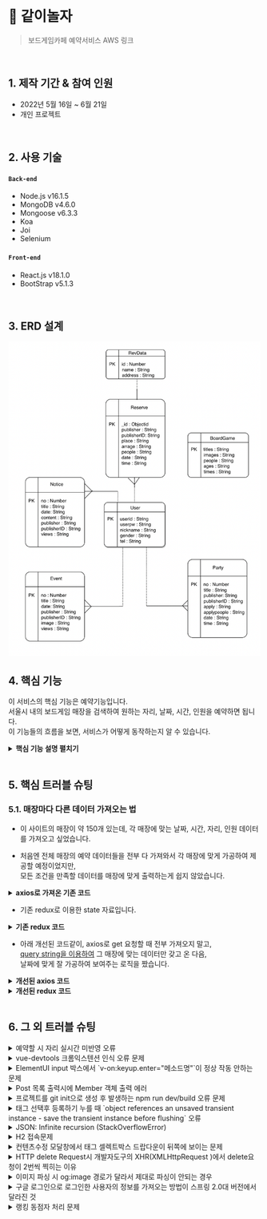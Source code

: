 # 📌  같이놀자
> 보드게임카페 예약서비스
> AWS 링크

<br>

## 1. 제작 기간 & 참여 인원
- 2022년 5월 16일 ~ 6월 21일
- 개인 프로젝트

<br>

## 2. 사용 기술
#### `Back-end`
  - Node.js v16.1.5
  - MongoDB v4.6.0
  - Mongoose v6.3.3
  - Koa
  - Joi
  - Selenium

#### `Front-end`
  - React.js v18.1.0
  - BootStrap v5.1.3

<br>

## 3. ERD 설계
![](https://raw.githubusercontent.com/rkdxodnjs94/image/main/gachinolja%20ERD.png)

## 4. 핵심 기능
이 서비스의 핵심 기능은 예약기능입니다.<br>
서울시 내의 보드게임 매장을 검색하여 원하는 자리, 날짜, 시간, 인원을 예약하면 됩니다.<br>
이 기능들의 흐름을 보면, 서비스가 어떻게 동작하는지 알 수 있습니다.

<details>
<summary><b>핵심 기능 설명 펼치기</b></summary>
<div markdown="1">
  
### 4.1. 전체 흐름
![](https://raw.githubusercontent.com/rkdxodnjs94/image/main/flowpoint.png)

### 4.2. 사용자 요청
![](https://raw.githubusercontent.com/rkdxodnjs94/image/main/flow1.png)

- **URL 정규식 체크** :pushpin: [코드 확인](https://github.com/rkdxodnjs94/gachinolja/blob/frontend/frontend/src/pages/SignUp.js)
  - React.js로 렌더링된 화면단에서, 사용자가 등록을 시도한 URL의 모양새를 정규식으로 확인합니다.
  - URL의 모양새가 아닌 경우, 에러 메세지를 띄웁니다.

- **Axios 비동기 요청** :pushpin: [코드 확인](https://github.com/rkdxodnjs94/gachinolja/blob/frontend/frontend/src/pages/SignUp.js)
  - URL의 모양새인 경우, 컨텐츠를 등록하는 POST 요청을 비동기로 날립니다.

### 4.3. mongoose & Service

![](https://raw.githubusercontent.com/rkdxodnjs94/image/main/flow2.png)

- **mongoose** :pushpin: [코드 확인](https://github.com/rkdxodnjs94/gachiback/blob/main/src/models/user.js)
  - mongoose에서 schema 모델을 생성합니다.

- **index** :pushpin: [코드 확인](https://github.com/rkdxodnjs94/gachiback/blob/main/src/api/user/index.js)
  - 그 모델을 토대로 app의 index에서 url을 통해 요청합니다.

### 4.4. Controller

![](https://raw.githubusercontent.com/rkdxodnjs94/image/main/flow3.png)

- **결과 응답** :pushpin: [코드 확인](https://github.com/rkdxodnjs94/gachiback/blob/main/src/api/user/user.ctrl.js)
  - 요청받은 url을 토대로 데이터가 잘 들어왔는지 로직처리를 합니다.

- **DB에 저장** :pushpin:
  - 로직처리를 마친 후, api의 url로 mongoDB 서버에 데이터를 저장합니다.

- **컨텐츠 저장** :pushpin:
  - 저장된 컨텐츠는 다시 mongoDB - Controller - index를 거쳐 화면단에 송출됩니다.

</div>
</details>

</br>

## 5. 핵심 트러블 슈팅
### 5.1. 매장마다 다른 데이터 가져오는 법
- 이 사이트의 매장이 약 150개 있는데, 각 매장에 맞는 날짜, 시간, 자리, 인원 데이터를 가져오고 싶었습니다.

- 처음엔 전체 매장의 예약 데이터들을 전부 다 가져와서 각 매장에 맞게 가공하여 제공할 예정이었지만,<br>
모든 조건을 만족할 데이터를 매장에 맞게 출력하는게 쉽지 않았습니다.

<details>
<summary><b>axios로 가져온 기존 코드</b></summary>
<div markdown="1">

~~~react.js
useEffect(() => {
  async function axiosdata(){
    try {
      const response = await axios.get('/api/reserve');
      for (var i=0; i<2600; i++) {
        dispatch(setPlace(response.data[i].place));
      for (var i=0; i < response.data.length; i++) {
        dispatch(setSaveReserve(response.data[i].place));
        dispatch(setSaveReserve(response.data[i].arrage[0].arrage));
        console.log(response);
      }
      };
      console.log(response);
    } catch (error) {
      console.log(error);
    }
  }
  axiosdata();
axiosdata();
},[dispatch])
~~~

</div>
</details>

- 기존 redux로 이용한 state 자료입니다.

<details>
<summary><b>기존 redux 코드</b></summary>
<div markdown="1">

~~~react.js
// 자리 데이터를 저장하는 state입니다.
// 초기 state : [ [] ]
// 수정 state : [ ['강남점',1,2,3,...],['홍대점',1,2,3,...], [...] ]
// 초기 state : []
// 수정 state : [ ['강남점',1,2,3..],['홍대점',1,2,3,...], ]
import { createSlice } from "@reduxjs/toolkit";

const SaveReserve = createSlice({
  name : 'savereserve',
  initialState : [
    []
  ],
  initialState : [],
  reducers : {
    setSaveReserve(state, action){
      if (action.payload !== Number){ 
        const setplace = [[...state],[action.payload]];
        return setplace.filter(function(item, idx){
          return setplace.indexOf(item) === idx;
        })
      } else if(action.payload === Number){
        const setarrage = [[...state,action.payload]];
        return setarrage.filter(function(item, idx){
          return setarrage.indexOf(item) === idx;
        })
      }
    setSavePlace(state, action){
      const arr = new Array(state.length).fill(state);
      arr.push(action.payload);
    },
    setSaveArg(state, action){
      const arr = new Array(state.length).fill(state);
      arr.push(action.payload);
    }
  }
});

export const { setSaveReserve } = SaveReserve.actions;
export const { setSavePlace, setSaveArg } = SaveReserve.actions;

export default SaveReserve; 
~~~

</div>
</details>

- 아래 개선된 코드같이, axios로 get 요청할 때 전부 가져오지 말고,<br>
[query string을 이용하여](https://velog.io/@bang9dev/axios-with-qs) 그 매장에 맞는 데이터만 갖고 온 다음,<br>
날짜에 맞게 잘 가공하여 보여주는 로직을 짰습니다.

<details>
<summary><b>개선된 axios 코드</b></summary>
<div markdown="1">

~~~react.js
useEffect(() => {
    async function axiosdata(){
      try {
        const response = await axios.get('/api/reserve/place',{
          params : {place : revdata[id-1].name}
        });
        for ( let i=0; i<response?.data.length; i++) {
          dispatch(setSaveArg(response?.data[i].arrage));
          dispatch(setSavePbID(response?.data[i].publisherID));
          dispatch(setSaveDate(moment(response?.data[i].date).format('YYYY년 MM월 DD일')));
        }
        dispatch(setArray());
      } catch (error) {
        console.log(error);
      }
    }
    axiosdata();
    return () => {
      dispatch(clear());
    }
  },[dispatch]);
~~~

</div>
</details>
  
<details>
<summary><b>개선된 redux 코드</b></summary>
<div markdown="1">

~~~react.js
// 자리 데이터를 저장하는 state입니다.
// 초기 state : []
// 수정 state : [1,2,...]
import { createSlice } from "@reduxjs/toolkit";
const initialState = [];
const SaveReserve = createSlice({
  name : 'savereserve',
  initialState,
  reducers : {
    setSaveArg(state, action){
      state.push(action.payload);
    },
    setSavePbID(state, action){
      state.push(action.payload);
    },
    setSaveDate(state, action){
      state.push(action.payload);
    },
    setArray(state, action){
      const result = [];
      for (let i=0; i<state.length; i+=3){
        result.push(state.slice(i, i+3));
      }
      return result;
    },
    clear : () => initialState
  }
});

export const { clear, setSaveArg, setSavePbID, setSaveDate } = SaveReserve.actions;
export const { clear, setSaveArg, setSavePbID, setSaveDate, setArray } = SaveReserve.actions;

export default SaveReserve; 
~~~

</div>
</details>

</br>

## 6. 그 외 트러블 슈팅
<details>
<summary>예약할 시 자리 실시간 미반영 오류</summary>
<div markdown="1">

- 부모 컴포넌트에 useState 요소들을 설정 후, 예약버튼에 state를 변경하게 만든 다음<br>
  useEffect에 그 요소를 반영
~~~react.js
useEffect(() => {
    async function axiosdata(){
      try {
        const response = await axios.get('/api/reserve/place',{
          params : {place : revdata[id-1].name}
        });
        for ( let i=0; i<response?.data.length; i++) {
          dispatch(setSaveArg(response?.data[i].arrage));
          dispatch(setSavePbID(response?.data[i].publisherID));
          dispatch(setSaveDate(moment(response?.data[i].date).format('YYYY년 MM월 DD일')));
        }
        dispatch(setArray());
      } catch (error) {
        console.log(error);
      }
    }
},[dispatch, props.render]);
  
~~~

</div>
</details>

<details>
<summary>vue-devtools 크롬익스텐션 인식 오류 문제</summary>
<div markdown="1">
  
  - main.js 파일에 `Vue.config.devtools = true` 추가로 해결
  - [https://github.com/vuejs/vue-devtools/issues/190](https://github.com/vuejs/vue-devtools/issues/190)
  
</div>
</details>

<details>
<summary>ElementUI input 박스에서 `v-on:keyup.enter="메소드명"`이 정상 작동 안하는 문제</summary>
<div markdown="1">
  
  - `v-on:keyup.enter.native=""` 와 같이 .native 추가로 해결
  
</div>
</details>

<details>
<summary> Post 목록 출력시에 Member 객체 출력 에러 </summary>
<div markdown="1">
  
  - 에러 메세지(500에러)
    - No serializer found for class org.hibernate.proxy.pojo.javassist.JavassistLazyInitializer and no properties discovered to create BeanSerializer (to avoid exception, disable SerializationConfig.SerializationFeature.FAIL_ON_EMPTY_BEANS)
  - 해결
    - Post 엔티티에 @ManyToOne 연관관계 매핑을 LAZY 옵션에서 기본(EAGER)옵션으로 수정
  
</div>
</details>
    
<details>
<summary> 프로젝트를 git init으로 생성 후 발생하는 npm run dev/build 오류 문제 </summary>
<div markdown="1">
  
  ```jsx
    $ npm run dev
    npm ERR! path C:\Users\integer\IdeaProjects\pilot\package.json
    npm ERR! code ENOENT
    npm ERR! errno -4058
    npm ERR! syscall open
    npm ERR! enoent ENOENT: no such file or directory, open 'C:\Users\integer\IdeaProjects\pilot\package.json'
    npm ERR! enoent This is related to npm not being able to find a file.
    npm ERR! enoent

    npm ERR! A complete log of this run can be found in:
    npm ERR!     C:\Users\integer\AppData\Roaming\npm-cache\_logs\2019-02-25T01_23_19_131Z-debug.log
  ```
  
  - 단순히 npm run dev/build 명령을 입력한 경로가 문제였다.
   
</div>
</details>    

<details>
<summary> 태그 선택후 등록하기 누를 때 `object references an unsaved transient instance - save the transient instance before flushing` 오류</summary>
<div markdown="1">
  
  - Post 엔티티의 @ManyToMany에 영속성 전이(cascade=CascadeType.ALL) 추가
    - JPA에서 Entity를 저장할 때 연관된 모든 Entity는 영속상태여야 한다.
    - CascadeType.PERSIST 옵션으로 부모와 자식 Enitity를 한 번에 영속화할 수 있다.
    - 참고
        - [https://stackoverflow.com/questions/2302802/object-references-an-unsaved-transient-instance-save-the-transient-instance-be/10680218](https://stackoverflow.com/questions/2302802/object-references-an-unsaved-transient-instance-save-the-transient-instance-be/10680218)
   
</div>
</details>    

<details>
<summary> JSON: Infinite recursion (StackOverflowError)</summary>
<div markdown="1">
  
  - @JsonIgnoreProperties 사용으로 해결
    - 참고
        - [http://springquay.blogspot.com/2016/01/new-approach-to-solve-json-recursive.html](http://springquay.blogspot.com/2016/01/new-approach-to-solve-json-recursive.html)
        - [https://stackoverflow.com/questions/3325387/infinite-recursion-with-jackson-json-and-hibernate-jpa-issue](https://stackoverflow.com/questions/3325387/infinite-recursion-with-jackson-json-and-hibernate-jpa-issue)
        
</div>
</details>  
    
<details>
<summary> H2 접속문제</summary>
<div markdown="1">
  
  - H2의 JDBC URL이 jdbc:h2:~/test 으로 되어있으면 jdbc:h2:mem:testdb 으로 변경해서 접속해야 한다.
        
</div>
</details> 
    
<details>
<summary> 컨텐츠수정 모달창에서 태그 셀렉트박스 드랍다운이 뒤쪽에 보이는 문제</summary>
<div markdown="1">
  
   - ElementUI의 Global Config에 옵션 추가하면 해결
     - main.js 파일에 `Vue.us(ElementUI, { zIndex: 9999 });` 옵션 추가(9999 이하면 안됌)
   - 참고
     - [https://element.eleme.io/#/en-US/component/quickstart#global-config](https://element.eleme.io/#/en-US/component/quickstart#global-config)
        
</div>
</details> 

<details>
<summary> HTTP delete Request시 개발자도구의 XHR(XMLHttpRequest )에서 delete요청이 2번씩 찍히는 이유</summary>
<div markdown="1">
  
  - When you try to send a XMLHttpRequest to a different domain than the page is hosted, you are violating the same-origin policy. However, this situation became somewhat common, many technics are introduced. CORS is one of them.

        In short, server that you are sending the DELETE request allows cross domain requests. In the process, there should be a **preflight** call and that is the **HTTP OPTION** call.

        So, you are having two responses for the **OPTION** and **DELETE** call.

        see [MDN page for CORS](https://developer.mozilla.org/en-US/docs/Web/HTTP/Access_control_CORS).

    - 출처 : [https://stackoverflow.com/questions/35808655/why-do-i-get-back-2-responses-of-200-and-204-when-using-an-ajax-call-to-delete-o](https://stackoverflow.com/questions/35808655/why-do-i-get-back-2-responses-of-200-and-204-when-using-an-ajax-call-to-delete-o)
        
</div>
</details> 

<details>
<summary> 이미지 파싱 시 og:image 경로가 달라서 제대로 파싱이 안되는 경우</summary>
<div markdown="1">
  
  - UserAgent 설정으로 해결
        - [https://www.javacodeexamples.com/jsoup-set-user-agent-example/760](https://www.javacodeexamples.com/jsoup-set-user-agent-example/760)
        - [http://www.useragentstring.com/](http://www.useragentstring.com/)
        
</div>
</details> 
    
<details>
<summary> 구글 로그인으로 로그인한 사용자의 정보를 가져오는 방법이 스프링 2.0대 버전에서 달라진 것</summary>
<div markdown="1">
  
  - 1.5대 버전에서는 Controller의 인자로 Principal을 넘기면 principal.getName(0에서 바로 꺼내서 쓸 수 있었는데, 2.0대 버전에서는 principal.getName()의 경우 principal 객체.toString()을 반환한다.
    - 1.5대 버전에서 principal을 사용하는 경우
    - 아래와 같이 사용했다면,

    ```jsx
    @RequestMapping("/sso/user")
    @SuppressWarnings("unchecked")
    public Map<String, String> user(Principal principal) {
        if (principal != null) {
            OAuth2Authentication oAuth2Authentication = (OAuth2Authentication) principal;
            Authentication authentication = oAuth2Authentication.getUserAuthentication();
            Map<String, String> details = new LinkedHashMap<>();
            details = (Map<String, String>) authentication.getDetails();
            logger.info("details = " + details);  // id, email, name, link etc.
            Map<String, String> map = new LinkedHashMap<>();
            map.put("email", details.get("email"));
            return map;
        }
        return null;
    }
    ```

    - 2.0대 버전에서는
    - 아래와 같이 principal 객체의 내용을 꺼내 쓸 수 있다.

    ```jsx
    UsernamePasswordAuthenticationToken token =
                    (UsernamePasswordAuthenticationToken) SecurityContextHolder
                            .getContext().getAuthentication();
            Map<String, Object> map = (Map<String, Object>) token.getPrincipal();

            String email = String.valueOf(map.get("email"));
            post.setMember(memberRepository.findByEmail(email));
    ```
        
</div>
</details> 
    
<details>
<summary> 랭킹 동점자 처리 문제</summary>
<div markdown="1">
  
  - PageRequest의 Sort부분에서 properties를 "rankPoint"를 주고 "likeCnt"를 줘서 댓글수보다 좋아요수가 우선순위 갖도록 설정.
  - 좋아요 수도 똑같다면..........
        
</div>
</details> 
    
</br>
